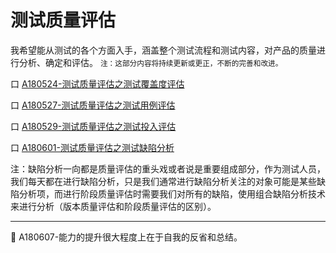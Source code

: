 # 测试质量评估
我希望能从测试的各个方面入手，涵盖整个测试流程和测试内容，对产品的质量进行分析、确定和评估。
<small>注：这部分内容将持续更新或更正，不断的完善和改进。</small>

口  [A180524-测试质量评估之测试覆盖度评估](books/测试覆盖度评估.md)

口  [A180527-测试质量评估之测试用例评估](books/测试用例评估.md)

口  [A180529-测试质量评估之测试投入评估](books/测试投入评估.md)

口  [A180601-测试质量评估之测试缺陷分析](books/缺陷分析技术.md)

注：缺陷分析一向都是质量评估的重头戏或者说是重要组成部分，作为测试人员，我们每天都在进行缺陷分析，只是我们通常进行缺陷分析关注的对象可能是某些缺陷分析项，而进行阶段质量评估时需要我们对所有的缺陷，使用组合缺陷分析技术来进行分析（版本质量评估和阶段质量评估的区别）。

* * *
:bell: A180607-能力的提升很大程度上在于自我的反省和总结。
